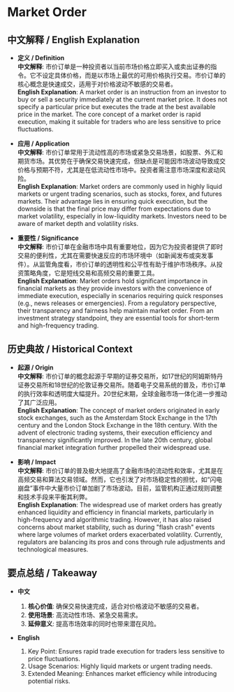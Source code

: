 # Market Order

## 中文解释 / English Explanation

* **定义 / Definition**  
  **中文解释**: 市价订单是一种投资者以当前市场价格立即买入或卖出证券的指令。它不设定具体价格，而是以市场上最优的可用价格执行交易。市价订单的核心概念是快速成交，适用于对价格波动不敏感的交易者。  
  **English Explanation**: A market order is an instruction from an investor to buy or sell a security immediately at the current market price. It does not specify a particular price but executes the trade at the best available price in the market. The core concept of a market order is rapid execution, making it suitable for traders who are less sensitive to price fluctuations.

* **应用 / Application**  
  **中文解释**: 市价订单常用于流动性高的市场或紧急交易场景，如股票、外汇和期货市场。其优势在于确保交易快速完成，但缺点是可能因市场波动导致成交价格与预期不符，尤其是在低流动性市场中。投资者需注意市场深度和波动风险。  
  **English Explanation**: Market orders are commonly used in highly liquid markets or urgent trading scenarios, such as stocks, forex, and futures markets. Their advantage lies in ensuring quick execution, but the downside is that the final price may differ from expectations due to market volatility, especially in low-liquidity markets. Investors need to be aware of market depth and volatility risks.

* **重要性 / Significance**  
  **中文解释**: 市价订单在金融市场中具有重要地位，因为它为投资者提供了即时交易的便利性，尤其在需要快速反应的市场环境中（如新闻发布或突发事件）。从监管角度看，市价订单的透明性和公平性有助于维护市场秩序。从投资策略角度，它是短线交易和高频交易的重要工具。  
  **English Explanation**: Market orders hold significant importance in financial markets as they provide investors with the convenience of immediate execution, especially in scenarios requiring quick responses (e.g., news releases or emergencies). From a regulatory perspective, their transparency and fairness help maintain market order. From an investment strategy standpoint, they are essential tools for short-term and high-frequency trading.

## 历史典故 / Historical Context

* **起源 / Origin**  
  **中文解释**: 市价订单的概念起源于早期的证券交易所，如17世纪的阿姆斯特丹证券交易所和18世纪的伦敦证券交易所。随着电子交易系统的普及，市价订单的执行效率和透明度大幅提升。20世纪末期，全球金融市场一体化进一步推动了其广泛应用。  
  **English Explanation**: The concept of market orders originated in early stock exchanges, such as the Amsterdam Stock Exchange in the 17th century and the London Stock Exchange in the 18th century. With the advent of electronic trading systems, their execution efficiency and transparency significantly improved. In the late 20th century, global financial market integration further propelled their widespread use.

* **影响 / Impact**  
  **中文解释**: 市价订单的普及极大地提高了金融市场的流动性和效率，尤其是在高频交易和算法交易领域。然而，它也引发了对市场稳定性的担忧，如“闪电崩盘”事件中大量市价订单加剧了市场波动。目前，监管机构正通过规则调整和技术手段来平衡其利弊。  
  **English Explanation**: The widespread use of market orders has greatly enhanced liquidity and efficiency in financial markets, particularly in high-frequency and algorithmic trading. However, it has also raised concerns about market stability, such as during "flash crash" events where large volumes of market orders exacerbated volatility. Currently, regulators are balancing its pros and cons through rule adjustments and technological measures.

## 要点总结 / Takeaway

* **中文**  
  1. **核心价值**: 确保交易快速完成，适合对价格波动不敏感的交易者。
  2. **使用场景**: 高流动性市场、紧急交易需求。
  3. **延伸意义**: 提高市场效率的同时也带来潜在风险。

* **English**  
  1. Key Point: Ensures rapid trade execution for traders less sensitive to price fluctuations.
  2. Usage Scenarios: Highly liquid markets or urgent trading needs.
  3. Extended Meaning: Enhances market efficiency while introducing potential risks.